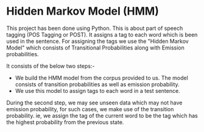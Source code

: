 # Hidden Markov Model (HMM)

This project has been done using Python. This is about part of speech tagging (POS Tagging or POST). It assigns a tag to each word which is been used in the sentence. For assigning the tags we use the "Hidden Markov Model" which consists of Transitional Probabilities along with Emission probabilities. 

It consists of the below two steps:-

 + We build the HMM model from the corpus provided to us. The model consists of transition probabilities as well as emission probability. 
 + We use this model to assign tags to each word in a test sentence.

During the second step, we may see unseen data which may not have emission probability, for such cases, we make use of the transition probability. ie, we assign the tag of the current word to be the tag which has the highest probability from the previous state. 
